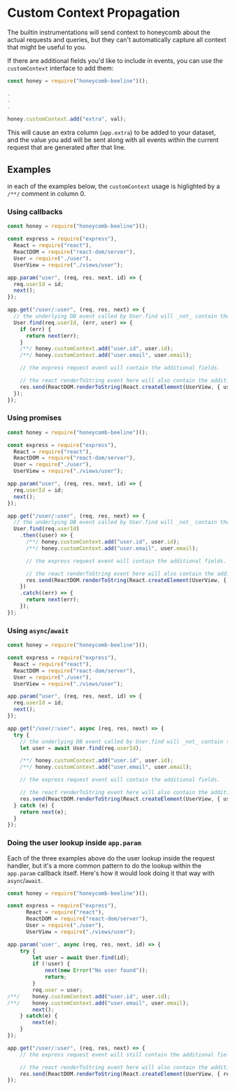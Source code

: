 # Custom Context Propagation

The builtin instrumentations will send context to honeycomb about the actual requests and queries, but they can't automatically capture all context that might be useful to you.

If there are additional fields you'd like to include in events, you can use the `customContext` interface to add them:

```js
const honey = require("honeycomb-beeline")();

.
.
.

honey.customContext.add("extra", val);
```

This will cause an extra column (`app.extra`) to be added to your dataset, and the value you add will be sent along with all events within the current request that are generated after that line.

## Examples

in each of the examples below, the `customContext` usage is higlighted by a `/**/` comment in column 0.

### Using callbacks

```js
const honey = require("honeycomb-beeline")();

const express = require("express"),
  React = require("react"),
  ReactDOM = require("react-dom/server"),
  User = require("./user"),
  UserView = require("./views/user");

app.param("user", (req, res, next, id) => {
  req.userId = id;
  next();
});

app.get("/user/:user", (req, res, next) => {
  // the underlying DB event called by User.find will _not_ contain the additional fields.
  User.find(req.userId, (err, user) => {
    if (err) {
      return next(err);
    }
    /**/ honey.customContext.add("user.id", user.id);
    /**/ honey.customContext.add("user.email", user.email);

    // the express request event will contain the additional fields.

    // the react renderToString event here will also contain the additional fields.
    res.send(ReactDOM.renderToString(React.createElement(UserView, { user })));
  });
});
```

### Using promises

```js
const honey = require("honeycomb-beeline")();

const express = require("express"),
  React = require("react"),
  ReactDOM = require("react-dom/server"),
  User = require("./user"),
  UserView = require("./views/user");

app.param("user", (req, res, next, id) => {
  req.userId = id;
  next();
});

app.get("/user/:user", (req, res, next) => {
  // the underlying DB event called by User.find will _not_ contain the additional fields.
  User.find(req.userId)
    .then((user) => {
      /**/ honey.customContext.add("user.id", user.id);
      /**/ honey.customContext.add("user.email", user.email);

      // the express request event will contain the additional fields.

      // the react renderToString event here will also contain the additional fields.
      res.send(ReactDOM.renderToString(React.createElement(UserView, { user })));
    })
    .catch((err) => {
      return next(err);
    });
});
```

### Using `async`/`await`

```js
const honey = require("honeycomb-beeline")();

const express = require("express"),
  React = require("react"),
  ReactDOM = require("react-dom/server"),
  User = require("./user"),
  UserView = require("./views/user");

app.param("user", (req, res, next, id) => {
  req.userId = id;
  next();
});

app.get("/user/:user", async (req, res, next) => {
  try {
    // the underlying DB event called by User.find will _not_ contain the additional fields.
    let user = await User.find(req.userId);

    /**/ honey.customContext.add("user.id", user.id);
    /**/ honey.customContext.add("user.email", user.email);

    // the express request event will contain the additional fields.

    // the react renderToString event here will also contain the additional fields.
    res.send(ReactDOM.renderToString(React.createElement(UserView, { user })));
  } catch (e) {
    return next(e);
  }
});
```

### Doing the user lookup inside `app.param`

Each of the three examples above do the user lookup inside the request handler, but it's a more common pattern to do the lookup within the `app.param` callback itself.
Here's how it would look doing it that way with `async`/`await`.

```js
const honey = require("honeycomb-beeline")();

const express = require("express"),
      React = require("react"),
      ReactDOM = require("react-dom/server"),
      User = require("./user"),
      UserView = require("./views/user");

app.param('user', async (req, res, next, id) => {
    try {
        let user = await User.find(id);
        if (!user) {
            next(new Error("No user found"));
            return;
        }
        req.user = user;
/**/    honey.customContext.add("user.id", user.id);
/**/    honey.customContext.add("user.email", user.email);
        next();
    } catch(e) {
        next(e);
    }
});

app.get("/user/:user", (req, res, next) => {
    // the express request event will still contain the additional fields.

    // the react renderToString event here will also contain the additional fields.
    res.send(ReactDOM.renderToString(React.createElement(UserView, { req.user })));
});
```
